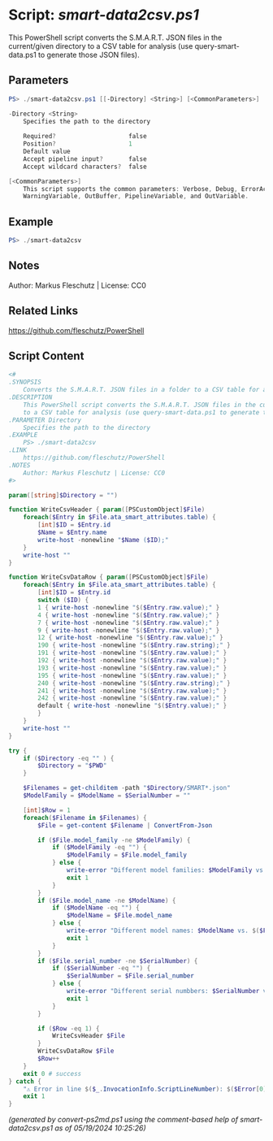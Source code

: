 Script: *smart-data2csv.ps1*
========================

This PowerShell script converts the S.M.A.R.T. JSON files in the current/given directory
to a CSV table for analysis (use query-smart-data.ps1 to generate those JSON files).

Parameters
----------
```powershell
PS> ./smart-data2csv.ps1 [[-Directory] <String>] [<CommonParameters>]

-Directory <String>
    Specifies the path to the directory
    
    Required?                    false
    Position?                    1
    Default value                
    Accept pipeline input?       false
    Accept wildcard characters?  false

[<CommonParameters>]
    This script supports the common parameters: Verbose, Debug, ErrorAction, ErrorVariable, WarningAction, 
    WarningVariable, OutBuffer, PipelineVariable, and OutVariable.
```

Example
-------
```powershell
PS> ./smart-data2csv

```

Notes
-----
Author: Markus Fleschutz | License: CC0

Related Links
-------------
https://github.com/fleschutz/PowerShell

Script Content
--------------
```powershell
<#
.SYNOPSIS
	Converts the S.M.A.R.T. JSON files in a folder to a CSV table for analysis
.DESCRIPTION
	This PowerShell script converts the S.M.A.R.T. JSON files in the current/given directory
	to a CSV table for analysis (use query-smart-data.ps1 to generate those JSON files).
.PARAMETER Directory
	Specifies the path to the directory
.EXAMPLE
	PS> ./smart-data2csv
.LINK
	https://github.com/fleschutz/PowerShell
.NOTES
	Author: Markus Fleschutz | License: CC0
#>

param([string]$Directory = "")

function WriteCsvHeader { param([PSCustomObject]$File) 
	foreach($Entry in $File.ata_smart_attributes.table) {
		[int]$ID = $Entry.id
		$Name = $Entry.name
		write-host -nonewline "$Name ($ID);"
	}
	write-host ""
}

function WriteCsvDataRow { param([PSCustomObject]$File) 
	foreach($Entry in $File.ata_smart_attributes.table) {
		[int]$ID = $Entry.id
		switch ($ID) {
		1 { write-host -nonewline "$($Entry.raw.value);" }
		4 { write-host -nonewline "$($Entry.raw.value);" }
		7 { write-host -nonewline "$($Entry.raw.value);" }
		9 { write-host -nonewline "$($Entry.raw.value);" }
		12 { write-host -nonewline "$($Entry.raw.value);" }
		190 { write-host -nonewline "$($Entry.raw.string);" }
		191 { write-host -nonewline "$($Entry.raw.value);" }
		192 { write-host -nonewline "$($Entry.raw.value);" }
		193 { write-host -nonewline "$($Entry.raw.value);" }
		195 { write-host -nonewline "$($Entry.raw.value);" }
		240 { write-host -nonewline "$($Entry.raw.string);" }
		241 { write-host -nonewline "$($Entry.raw.value);" }
		242 { write-host -nonewline "$($Entry.raw.value);" }
		default { write-host -nonewline "$($Entry.value);" }
		}
	}
	write-host ""
}

try {
	if ($Directory -eq "" ) {
		$Directory = "$PWD"
	}

	$Filenames = get-childitem -path "$Directory/SMART*.json"
	$ModelFamily = $ModelName = $SerialNumber = ""

	[int]$Row = 1
	foreach($Filename in $Filenames) {
		$File = get-content $Filename | ConvertFrom-Json

		if ($File.model_family -ne $ModelFamily) {
			if ($ModelFamily -eq "") {
				$ModelFamily = $File.model_family
			} else {
				write-error "Different model families: $ModelFamily vs. $($File.model_family)"
				exit 1
			}
		}
		if ($File.model_name -ne $ModelName) {
			if ($ModelName -eq "") {
				$ModelName = $File.model_name
			} else {
				write-error "Different model names: $ModelName vs. $($File.model_name)"
				exit 1
			}
		}
		if ($File.serial_number -ne $SerialNumber) {
			if ($SerialNumber -eq "") {
				$SerialNumber = $File.serial_number
			} else {
				write-error "Different serial numbbers: $SerialNumber vs. $($File.serial_number)"
				exit 1
			}
		}

		if ($Row -eq 1) {
			WriteCsvHeader $File
		}
		WriteCsvDataRow $File
		$Row++
	}
	exit 0 # success
} catch {
	"⚠️ Error in line $($_.InvocationInfo.ScriptLineNumber): $($Error[0])"
	exit 1
}
```

*(generated by convert-ps2md.ps1 using the comment-based help of smart-data2csv.ps1 as of 05/19/2024 10:25:26)*
